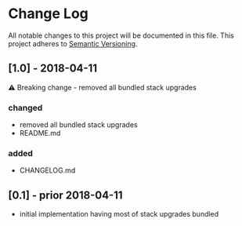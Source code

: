 # Change Log

All notable changes to this project will be documented in this file.
This project adheres to [Semantic Versioning](http://semver.org/).

## [1.0] - 2018-04-11

:warning: Breaking change - removed all bundled stack upgrades

### changed 

* removed all bundled stack upgrades
* README.md

### added

* CHANGELOG.md

## [0.1] - prior 2018-04-11

* initial implementation having most of stack upgrades bundled